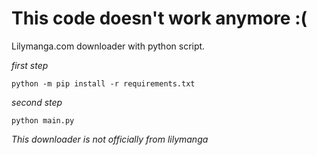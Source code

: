 # This code doesn't work anymore :( 

Lilymanga.com downloader with python script.


*first step*

``python -m pip install -r requirements.txt``

*second step*

``python main.py``


*This downloader is not officially from lilymanga*
